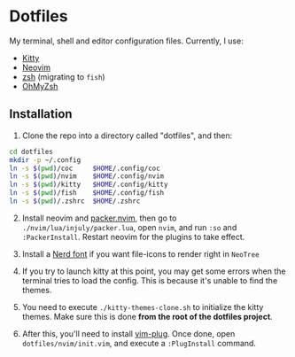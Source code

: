 # Dotfiles

My terminal, shell and editor configuration files.
Currently, I use:

- [Kitty](https://sw.kovidgoyal.net/kitty/)
- [Neovim](https://neovim.io/)
- [zsh](https://www.zsh.org/) (migrating to `fish`)
- [OhMyZsh](https://ohmyz.sh/)


## Installation

1. Clone the repo into a directory called "dotfiles", and then:

  ```sh
  cd dotfiles
  mkdir -p ~/.config
  ln -s $(pwd)/coc     $HOME/.config/coc
  ln -s $(pwd)/nvim    $HOME/.config/nvim
  ln -s $(pwd)/kitty   $HOME/.config/kitty
  ln -s $(pwd)/fish    $HOME/.config/fish
  ln -s $(pwd)/.zshrc  $HOME/.zshrc
  ```

2. Install neovim and [packer.nvim](https://github.com/wbthomason/packer.nvim),
   then go to `./nvim/lua/injuly/packer.lua`, open `nvim`, and run `:so` and `:PackerInstall`.
   Restart neovim for the plugins to take effect.

3. Install a [Nerd font](https://www.nerdfonts.com/) if you want file-icons to render right in `NeoTree`

4. If you try to launch kitty at this point, 
   you may get some errors when the terminal tries to load the config. This is because it's unable to find the themes.

5. You need to execute `./kitty-themes-clone.sh` to initialize the kitty themes.
   Make sure this is done **from the root of the dotfiles project**.

6. After this, you'll need to install [vim-plug](https://github.com/junegunn/vim-plug).
   Once done, open `dotfiles/nvim/init.vim`, and execute a `:PlugInstall` command.


